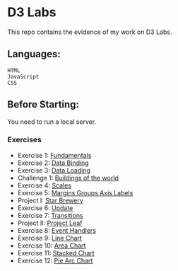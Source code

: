# D3 Labs

This repo contains the evidence of my work on D3 Labs.


## Languages:

```
HTML
JavaScript
CSS
```

## Before Starting:

You need to run a local server. 

### Exercises

- Exercise 1: [Fundamentals](https://github.com/majohdezo/D3_Labs/tree/master/Excercise1-Fundamentals) 
- Exercise 2: [Data Binding](https://github.com/majohdezo/D3_Labs/tree/master/Excercise2-Data_Binding)
- Exercise 3: [Data Loading](https://github.com/majohdezo/D3_Labs/tree/master/Excercise3-Data_Loading)
- Challenge 1: [Buildings of the world](https://github.com/majohdezo/D3_Labs/tree/master/Challenge1)
- Exercise 4: [Scales](https://github.com/majohdezo/D3_Labs/tree/master/Excercise4-Scales)
- Exercise 5: [Margins Groups Axis Labels](https://github.com/majohdezo/D3_Labs/tree/master/Excercise5-Margins_Groups_Axis_Labels)
- Project I: [Star Brewery](https://github.com/majohdezo/D3_Labs/tree/master/Project1-Star_Brewery)
- Exercise 6: [Update](https://github.com/majohdezo/D3_Labs/tree/master/Excercise6-Update)
- Exercise 7: [Transitions](https://github.com/majohdezo/D3_Labs/tree/master/Excercise7-Transitions)
- Project II: [Project Leaf](https://github.com/majohdezo/D3_Labs/tree/master/Project2-Leaf_Project)
- Exercise 8: [Event Handlers](https://github.com/majohdezo/D3_Labs/tree/master/Excercise8-Event_Handlers)
- Exercise 9: [Line Chart](https://github.com/majohdezo/D3_Labs/tree/master/Excercise9-Line_Chart)
- Exercise 10: [Area Chart](https://github.com/majohdezo/D3_Labs/tree/master/Excercise10-Area_Chart)
- Exercise 11: [Stacked Chart](https://github.com/majohdezo/D3_Labs/tree/master/Excercise11-Stacked_Chart)
- Exercise 12: [Pie Arc Chart](https://github.com/majohdezo/D3_Labs/tree/master/Excercise12-Pie_Arc_Chart)







